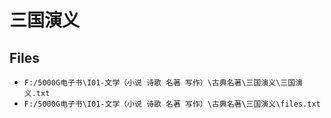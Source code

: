 # 三国演义

## Files

- `F:/5000G电子书\I01-文学（小说 诗歌 名著 写作）\古典名著\三国演义\三国演义.txt`
- `F:/5000G电子书\I01-文学（小说 诗歌 名著 写作）\古典名著\三国演义\files.txt`
